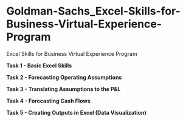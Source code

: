 # Goldman-Sachs_Excel-Skills-for-Business-Virtual-Experience-Program
Excel Skills for Business Virtual Experience Program

<b>Task 1 - Basic Excel Skills <b>
 
<b>Task 2 - Forecasting Operating Assumptions <b>
  
<b>Task 3 - Translating Assumptions to the P&L <b>
  
<b>Task 4 - Forecasting Cash Flows <b>
  
<b>Task 5 - Creating Outputs in Excel (Data Visualization) <b>


 

 
